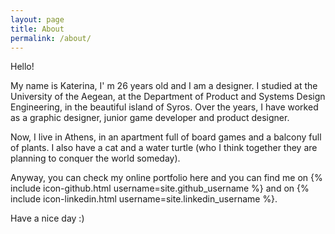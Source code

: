 ```yaml
---
layout: page
title: About
permalink: /about/
---
```


Hello!

My name is Katerina, I' m 26 years old and I am a designer.
I studied at the University of the Aegean, at the Department of Product and Systems Design Engineering, in the beautiful island of Syros. Over the years, I have worked as a graphic designer, junior game developer and product designer.


Now, I live in Athens, in an apartment full of board games and a balcony full of plants. I also have a cat and a water turtle (who I think together they are planning to conquer the world someday).


Anyway, you can check my online portfolio here and you can find me on {% include icon-github.html username=site.github_username %} and on {% include icon-linkedin.html username=site.linkedin_username %}.

Have a nice day :)
